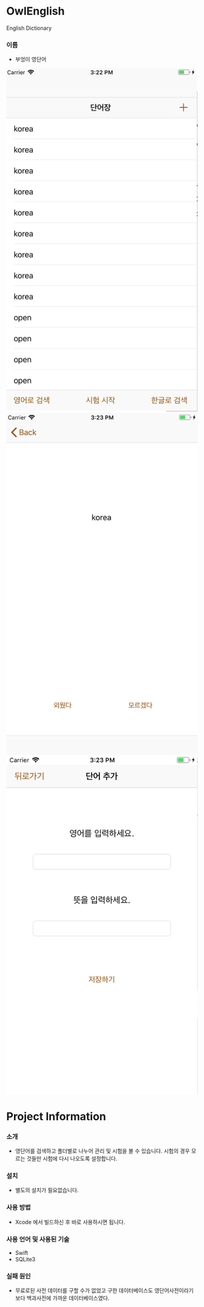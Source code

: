 # OwlEnglish
English Dictionary
 ### 이름
 * 부엉이 영단어
 
 ![Github logo](/1.png)
 ![Github logo](/2.png)
 ![Github logo](/3.png)


# Project Information
### 소개
 * 영단어를 검색하고 폴더별로 나누어 관리 및 시험을 볼 수 있습니다.
시험의 경우 모르는 것들만 시험에 다시 나오도록 설정합니다.

### 설치 
 * 별도의 설치가 필요없습니다.

### 사용 방법
 * Xcode 에서 빌드하신 후 바로 사용하시면 됩니다.

### 사용 언어 및 사용된 기술
  * Swift
  * SQLite3

### 실패 원인
 * 무료로된 사전 데이터를 구할 수가 없었고 구한 데이터베이스도 영단어사전이라기보다 백과사전에 가까운 데이터베이스였다.
